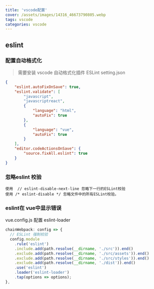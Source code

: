 ```yaml
---
title: 'vscode配置'
cover: /assets/images/14316_46673790805.webp
tags: vscode
categories: vscode
---
```



## eslint

### 配置自动格式化

> 需要安装 vscode 自动格式化插件 ESLint
setting.json

```json
{
    "eslint.autoFixOnSave": true,
    "eslint.validate": [
        "javascript",
        "javascriptreact",
        {
            "language": "html",
            "autoFix": true
        },
        {
            "language": "vue",
            "autoFix": true
        }
    ],
    "editor.codeActionsOnSave": {
        "source.fixAll.eslint": true
    }
}

```

### 忽略eslint 校验

```
使用  // eslint-disable-next-line 忽略下一行的ESLint校验  
使用 /* eslint-disable */ 忽略文件中的所有ESLint校验。 
```

### eslint在 vue中显示错误

vue.config.js 配置 eslint-loader

```js
chainWebpack: config => {
  // ESLint 强制校验
  config.module
    .rule('eslint')
    .include.add(path.resolve(__dirname, './src')).end()
    .exclude.add(path.resolve(__dirname, './src/assets')).end()
    .exclude.add(path.resolve(__dirname, './src/styles')).end()
    .exclude.add(path.resolve(__dirname, './dist')).end()
    .use('eslint')
    .loader('eslint-loader')
    .tap(options => options);
},
```